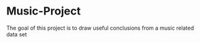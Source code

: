 # Music-Project
The goal of this project is to draw useful conclusions from a music related data set
